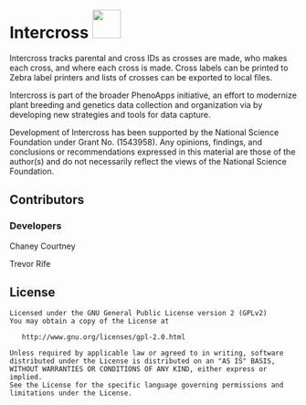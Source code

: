 # Intercross <a href="https://play.google.com/store/apps/details?id=org.phenoapps.intercross"><img src="https://play.google.com/intl/en_us/badges/images/generic/en-play-badge.png" height="50"></a>

Intercross tracks parental and cross IDs as crosses are made, who makes each cross, and where each cross is made. Cross labels can be printed to Zebra label printers and lists of crosses can be exported to local files.

Intercross is part of the broader PhenoApps initiative, an effort to modernize plant breeding and genetics data collection and organization via by developing new strategies and tools for data capture.

Development of Intercross has been supported by the National Science Foundation under Grant No. (1543958). Any opinions, findings, and conclusions or recommendations expressed in this material are those of the author(s) and do not necessarily reflect the views of the National Science Foundation.

## Contributors
### Developers
Chaney Courtney

Trevor Rife

## License
    Licensed under the GNU General Public License version 2 (GPLv2)
    You may obtain a copy of the License at

       http://www.gnu.org/licenses/gpl-2.0.html

    Unless required by applicable law or agreed to in writing, software
    distributed under the License is distributed on an "AS IS" BASIS,
    WITHOUT WARRANTIES OR CONDITIONS OF ANY KIND, either express or implied.
    See the License for the specific language governing permissions and
    limitations under the License.

